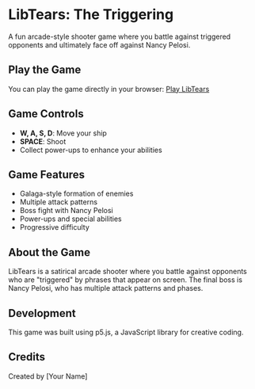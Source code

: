 # LibTears: The Triggering

A fun arcade-style shooter game where you battle against triggered opponents and ultimately face off against Nancy Pelosi.

## Play the Game

You can play the game directly in your browser: [Play LibTears](https://designracket.github.io/libtears-game/)

## Game Controls

- **W, A, S, D**: Move your ship
- **SPACE**: Shoot
- Collect power-ups to enhance your abilities

## Game Features

- Galaga-style formation of enemies
- Multiple attack patterns
- Boss fight with Nancy Pelosi
- Power-ups and special abilities
- Progressive difficulty

## About the Game

LibTears is a satirical arcade shooter where you battle against opponents who are "triggered" by phrases that appear on screen. The final boss is Nancy Pelosi, who has multiple attack patterns and phases.

## Development

This game was built using p5.js, a JavaScript library for creative coding.

## Credits

Created by [Your Name] 